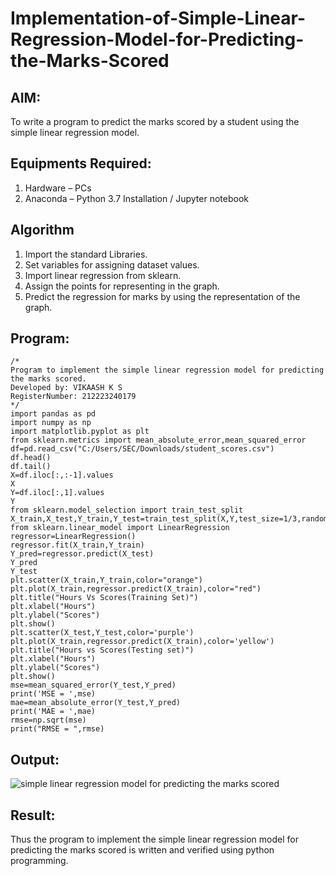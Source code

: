 # Implementation-of-Simple-Linear-Regression-Model-for-Predicting-the-Marks-Scored

## AIM:
To write a program to predict the marks scored by a student using the simple linear regression model.

## Equipments Required:
1. Hardware – PCs
2. Anaconda – Python 3.7 Installation / Jupyter notebook

## Algorithm
1. Import the standard Libraries. 
2. Set variables for assigning dataset values. 
3. Import linear regression from sklearn. 
4. Assign the points for representing in the graph. 
5. Predict the regression for marks by using the representation of the graph. 
## Program:
```
/*
Program to implement the simple linear regression model for predicting the marks scored.
Developed by: VIKAASH K S
RegisterNumber: 212223240179
*/
import pandas as pd
import numpy as np
import matplotlib.pyplot as plt
from sklearn.metrics import mean_absolute_error,mean_squared_error
df=pd.read_csv("C:/Users/SEC/Downloads/student_scores.csv")
df.head()
df.tail()
X=df.iloc[:,:-1].values
X
Y=df.iloc[:,1].values
Y
from sklearn.model_selection import train_test_split
X_train,X_test,Y_train,Y_test=train_test_split(X,Y,test_size=1/3,random_state=0)
from sklearn.linear_model import LinearRegression
regressor=LinearRegression()
regressor.fit(X_train,Y_train)
Y_pred=regressor.predict(X_test)
Y_pred
Y_test
plt.scatter(X_train,Y_train,color="orange")
plt.plot(X_train,regressor.predict(X_train),color="red")
plt.title("Hours Vs Scores(Training Set)")
plt.xlabel("Hours")
plt.ylabel("Scores")
plt.show()
plt.scatter(X_test,Y_test,color='purple')
plt.plot(X_train,regressor.predict(X_train),color='yellow')
plt.title("Hours vs Scores(Testing set)")
plt.xlabel("Hours")
plt.ylabel("Scores")
plt.show()
mse=mean_squared_error(Y_test,Y_pred)
print('MSE = ',mse)
mae=mean_absolute_error(Y_test,Y_pred)
print('MAE = ',mae)
rmse=np.sqrt(mse)
print("RMSE = ",rmse)  
```
## Output:
![simple linear regression model for predicting the marks scored](sam.png)


## Result:
Thus the program to implement the simple linear regression model for predicting the marks scored is written and verified using python programming.

